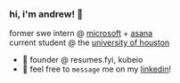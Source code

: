 ### hi, i'm andrew! 🤠

former swe intern @ [microsoft](https://microsoft.com/en-us) + [asana](https://asana.com/) <br>
current student @ the [university of houston](https://www.uh.edu/)<br>

- 🔨 founder @ resumes.fyi, kubeio
- 💬 feel free to `message` me on my [linkedin](https://www.linkedin.com/in/andrewdieu/)!
